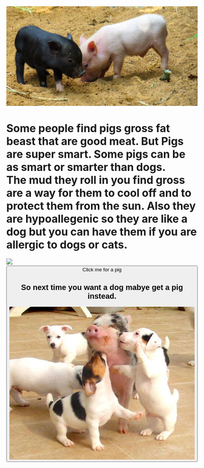 <html>
  <head>
  <title> Pigs are the cutest  </title>
  </head>
  <body>
  <img src="pigs-thumbnail.jpg"> 
  <h1> Some people find pigs gross fat beast that are good meat. But Pigs are super smart. Some pigs can be as smart or smarter than dogs.<br> The mud they roll in you find gross are a way for them to cool off and to protect them from the sun. Also they are hypoallegenic so they are like a dog but you can have them if you are allergic to dogs or cats. </h1>
    <img src="giphy.gif">
    <button>Click me for a pig</buttom>
    <h2> So next time you want a dog mabye get a pig instead.</h2>
 <img src="pih.jpg">
 </body>
</html>
